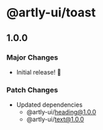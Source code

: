 # @artly-ui/toast

## 1.0.0

### Major Changes

- Initial release! 🎉

### Patch Changes

- Updated dependencies
  - @artly-ui/heading@1.0.0
  - @artly-ui/text@1.0.0
